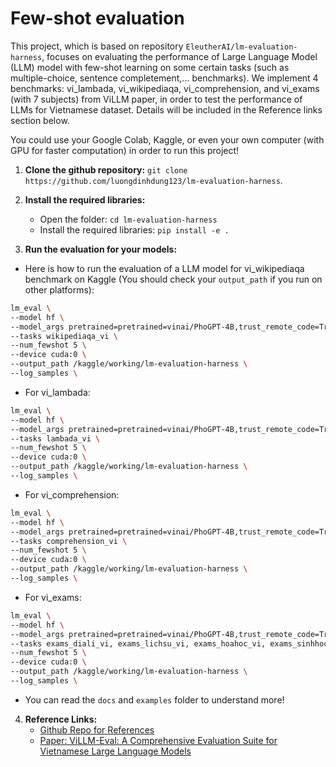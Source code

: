 # Few-shot evaluation

This project, which is based on repository `EleutherAI/lm-evaluation-harness`, focuses on evaluating the performance of Large Language Model (LLM) model with few-shot learning on some certain tasks (such as multiple-choice, sentence completement,... benchmarks). We implement 4 benchmarks: vi_lambada, vi_wikipediaqa, vi_comprehension, and vi_exams (with 7 subjects) from ViLLM paper, in order to test the performance of LLMs for Vietnamese dataset. Details will be included in the Reference links section below.

You could use your Google Colab, Kaggle, or even your own computer (with GPU for faster computation) in order to run this project!

1. **Clone the github repository:** `git clone https://github.com/luongdinhdung123/lm-evaluation-harness`. 

2. **Install the required libraries:**
    - Open the folder: `cd lm-evaluation-harness`
    - Install the required libraries: `pip install -e .`

3. **Run the evaluation for your models:**

- Here is how to run the evaluation of a LLM model for vi_wikipediaqa benchmark on Kaggle (You should check your `output_path` if you run on other platforms):
```bash
lm_eval \
--model hf \
--model_args pretrained=pretrained=vinai/PhoGPT-4B,trust_remote_code=True \
--tasks wikipediaqa_vi \
--num_fewshot 5 \
--device cuda:0 \
--output_path /kaggle/working/lm-evaluation-harness \
--log_samples \
```

- For vi_lambada:

```bash
lm_eval \
--model hf \
--model_args pretrained=pretrained=vinai/PhoGPT-4B,trust_remote_code=True \
--tasks lambada_vi \
--num_fewshot 5 \
--device cuda:0 \
--output_path /kaggle/working/lm-evaluation-harness \
--log_samples \
```

- For vi_comprehension:
```bash
lm_eval \
--model hf \
--model_args pretrained=pretrained=vinai/PhoGPT-4B,trust_remote_code=True \
--tasks comprehension_vi \
--num_fewshot 5 \
--device cuda:0 \
--output_path /kaggle/working/lm-evaluation-harness \
--log_samples \
```

- For vi_exams:
```bash
lm_eval \
--model hf \
--model_args pretrained=pretrained=vinai/PhoGPT-4B,trust_remote_code=True \
--tasks exams_diali_vi, exams_lichsu_vi, exams_hoahoc_vi, exams_sinhhoc_vi, exams_vatli_vi, exams_toanhoc_vi, exams_vanhoc_vi \
--num_fewshot 5 \
--device cuda:0 \
--output_path /kaggle/working/lm-evaluation-harness \
--log_samples \
```

- You can read the `docs` and `examples` folder to understand more!
4. **Reference Links:**
    - [Github Repo for References](https://github.com/EleutherAI/lm-evaluation-harness)
    - [Paper: ViLLM-Eval: A Comprehensive Evaluation Suite for
Vietnamese Large Language Models](https://arxiv.org/pdf/2404.11086)